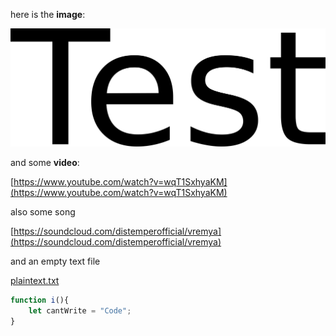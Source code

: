 here is the **image**:

![test.png](test.png)

and some **video**:

[https://www.youtube.com/watch?v=wqT1SxhyaKM](https://www.youtube.com/watch?v=wqT1SxhyaKM)

also some song

[https://soundcloud.com/distemperofficial/vremya](https://soundcloud.com/distemperofficial/vremya)

and an empty text file

[plaintext.txt](plaintext.txt)

```jsx
function i(){
	let cantWrite = "Code";
}
```
